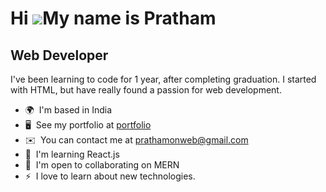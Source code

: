 Hi ![](https://user-images.githubusercontent.com/18350557/176309783-0785949b-9127-417c-8b55-ab5a4333674e.gif)My name is Pratham
===============================================================================================================================

Web Developer
-------------

I've been learning to code for 1 year, after completing graduation. I started with HTML, but have really found a passion for web development.

* 🌍  I'm based in India
* 🖥️  See my portfolio at [portfolio](http://https://github.com/prathamonweb/portfolio)
* ✉️  You can contact me at [prathamonweb@gmail.com](mailto:prathamonweb@gmail.com)
* 🧠  I'm learning React.js
* 🤝  I'm open to collaborating on MERN
* ⚡  I love to learn about new technologies.

